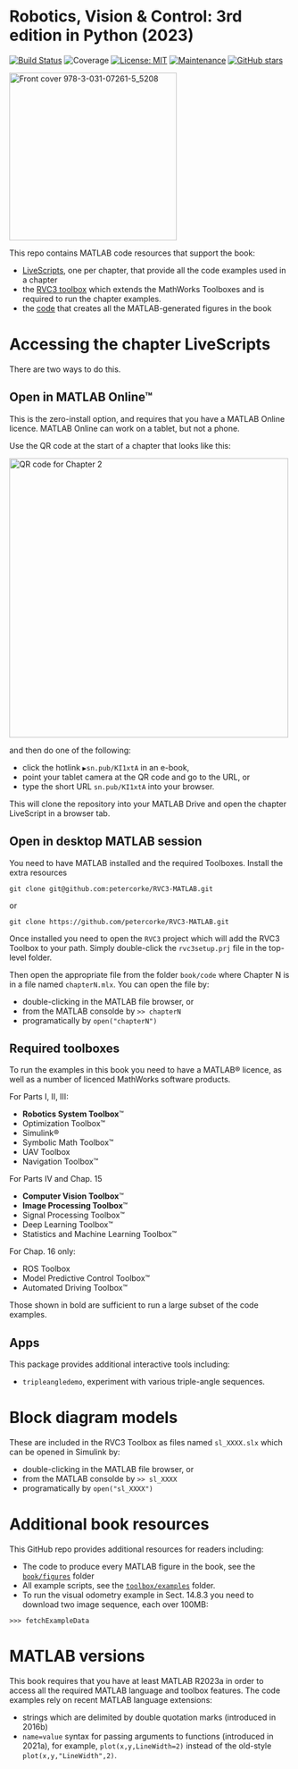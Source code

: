 # Robotics, Vision & Control: 3rd edition in Python (2023)

[![Build Status](https://travis-ci.com/petercorke/RVC3-MATLAB.svg?branch=master)](https://travis-ci.com/petercorke/RVC3-MATLAB)
![Coverage](https://codecov.io/gh/petercorke/RVC3-MATLAB/branch/master/graph/badge.svg)
[![License: MIT](https://img.shields.io/badge/License-MIT-blue.svg)](https://choosealicense.com/licenses/mit/)
[![Maintenance](https://img.shields.io/badge/Maintained%3F-yes-green.svg)](https://GitHub.com/petercorke/RVC3-MATLAB/graphs/commit-activity)
[![GitHub stars](https://img.shields.io/github/stars/petercorke/RVC3-MATLAB.svg?style=social&label=Star&maxAge=2592000)](https://GitHub.com/petercorke/RVC3-MATLAB/stargazers/)

<img src="https://github.com/petercorke/RVC3-MATLAB/raw/main/doc/978-3-031-07261-1_5208.png" alt="Front cover 978-3-031-07261-5_5208" width="300">

This repo contains MATLAB code resources that support the book:

* [LiveScripts](book/code), one per chapter, that provide all the code examples used in a chapter
* the [RVC3 toolbox](toolbox) which extends the MathWorks Toolboxes and is required to run the
  chapter examples.
* the [code](book/figures) that creates all the MATLAB-generated figures in the book

# Accessing the chapter LiveScripts

There are two ways to do this.

## Open in MATLAB Online™

This is the zero-install option, and requires that you have a MATLAB Online licence.
MATLAB Online can work on a tablet, but not a phone.

Use the QR code at the start of a chapter that looks like this:

<img src="https://github.com/petercorke/RVC3-MATLAB/raw/main/doc/QRcode.png" alt="QR code for Chapter 2" width="500">

and then do one of the following:
* click the hotlink  `▶sn.pub/KI1xtA`  in an e-book, 
* point your tablet camera at the QR code and go to the URL, or
* type the short URL `sn.pub/KI1xtA` into your browser.

This will clone the repository into your MATLAB Drive and open the chapter LiveScript
in a browser tab.  

## Open in desktop MATLAB session

You need to have MATLAB installed and the required Toolboxes.  Install the extra
resources
```shell
git clone git@github.com:petercorke/RVC3-MATLAB.git
```
or
```shell
git clone https://github.com/petercorke/RVC3-MATLAB.git
```

Once installed you need to open the `RVC3` project which will add the RVC3 Toolbox to
your path.  Simply double-click the `rvc3setup.prj` file in the top-level folder.

Then open the appropriate file from the folder `book/code` where Chapter N is in a file
named `chapterN.mlx`.  You can open the file by:
* double-clicking in the MATLAB file browser, or
* from the MATLAB consolde by `>> chapterN`
* programatically by `open("chapterN")`


## Required toolboxes

To run the examples in this book you need to have a MATLAB® licence, as well as a number
of licenced MathWorks software products.


For Parts I, II, III:
- **Robotics System Toolbox**™
- Optimization Toolbox™
- Simulink®
- Symbolic Math Toolbox™
- UAV Toolbox
- Navigation Toolbox™

For Parts IV and Chap. 15
- **Computer Vision Toolbox**™
- **Image Processing Toolbox**™
- Signal Processing Toolbox™
- Deep Learning Toolbox™
- Statistics and Machine Learning Toolbox™


For Chap. 16 only:
- ROS Toolbox
- Model Predictive Control Toolbox™
- Automated Driving Toolbox™

Those shown in bold are sufficient to run a large subset
of the code examples.
## Apps

This package provides additional interactive tools including:
- `tripleangledemo`, experiment with various triple-angle sequences.
# Block diagram models

These are included in the RVC3 Toolbox as files named `sl_XXXX.slx` which can be opened
in Simulink by:

* double-clicking in the MATLAB file browser, or
* from the MATLAB consolde by `>> sl_XXXX`
* programatically by `open("sl_XXXX")`


# Additional book resources

This GitHub repo provides additional resources for readers including:
- The code to produce every MATLAB figure in the book, see the [`book/figures`](book/figures) folder
- All example scripts, see the [`toolbox/examples`](toolbox/examples) folder.
- To run the visual odometry example in Sect. 14.8.3 you need to download two image sequence, each over 100MB:
```
>>> fetchExampleData
``` 

# MATLAB versions

This book requires that you have at least MATLAB R2023a in order to access all the
required MATLAB language and toolbox features. The code examples rely on recent MATLAB
language extensions:
* strings which are delimited by double quotation marks (introduced
in 2016b)
* `name=value` syntax for passing arguments to functions (introduced in
2021a), for example, `plot(x,y,LineWidth=2)` instead of the old-style `plot(x,y,"LineWidth",2)`.
